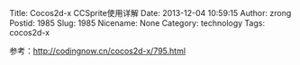 Title: Cocos2d-x CCSprite使用详解
Date: 2013-12-04 10:59:15
Author: zrong
Postid: 1985
Slug: 1985
Nicename: None
Category: technology
Tags: cocos2d-x

参考：http://codingnow.cn/cocos2d-x/795.html

